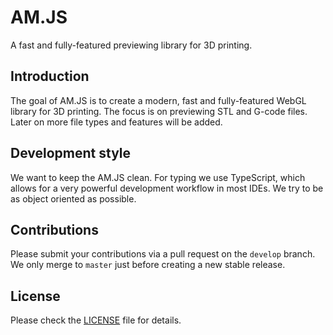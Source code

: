 # AM.JS
A fast and fully-featured previewing library for 3D printing.

## Introduction
The goal of AM.JS is to create a modern, fast and fully-featured WebGL library for 3D printing.
The focus is on previewing STL and G-code files. Later on more file types and features will be added.

## Development style
We want to keep the AM.JS clean. For typing we use TypeScript, which allows for a very powerful development workflow
in most IDEs. We try to be as object oriented as possible.

## Contributions
Please submit your contributions via a pull request on the `develop` branch.
We only merge to `master` just before creating a new stable release.

## License
Please check the [LICENSE](./LICENSE) file for details.
